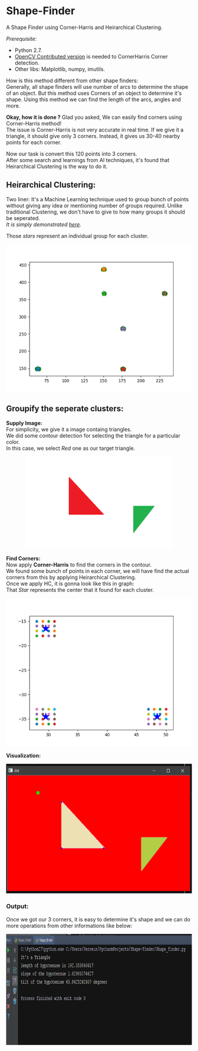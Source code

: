 # Shape-Finder
A Shape Finder using Corner-Harris and Heirarchical Clustering.

*Prerequisite:*
- Python 2.7.
- [OpenCV Contributed version](https://pypi.python.org/pypi/opencv-contrib-python) is needed to CornerHarris Corner detection.
- Other libs: Matplotlib, numpy, imutils.


How is this method different from other shape finders:  
Generally, all shape finders will use number of arcs to determine the shape of an object.
But this method uses Corners of an object to determine it's shape.
Using this method we can find the length of the arcs, angles and more.

**Okay, how it is done ?**
Glad you asked, We can easily find corners using Corner-Harris method!  
The issue is Corner-Harris is not very accurate in real time. If we give it a triangle, it should give only 3 corners.
Instead, it gives us 30-40 nearby points for each corner.

Now our task is convert this 120 points into 3 corners.  
After some search and learnings from AI techniques, it's found that Heirarchical Clustering is the way to do it.

## Heirarchical Clustering:  
Two liner: It's a Machine Learning technique used to group bunch of points without giving any idea or mentioning number of groups required. Unlike traditional Clustering, we don't have to give to how many groups it should be seperated.  
*It is simply demonstrated [here](https://github.com/perseus784/Shape-Finder/blob/master/Heirarchical_Clustering.py).*  

Those *stars* represent an individual group for each cluster.
<p align="center">
<img src="/media/hr.png" alt="hr" width="700" height="400">
</p>

## Groupify the seperate clusters:

**Supply Image:**  
For simplicity, we give it a image containg triangles.  
We did some contour detection for selecting the triangle for a particular color.  
In this case, we select *Red* one as our target triangle.  
<p align="center">
<img src="/media/triangles.png" alt="tri" width="400" height="250">
</p>

**Find Corners:**  
Now apply **Corner-Harris** to find the corners in the contour.  
We found some bunch of points in each corner, we will have find the actual corners from this by applying Heirarchical Clustering.  
Once we apply HC, it is gonna look like this in graph:  
That *Star* represents the center that it found for each cluster.
<p align="center">
<img src="/media/Clustering.png" alt="matplot" width="700" height="400">
</p>

**Visualization:**
<p align="center">
<img src="/media/Clustered_image.png" alt="opencv" width="600" height="350">
</p>

### Output:
Once we got our 3 corners, it is easy to determine it's shape and we can do more operations from other informations like below:  
<p align="center">
<img src="/media/ouput.png" alt="op" width="800" height="300">
</p>

